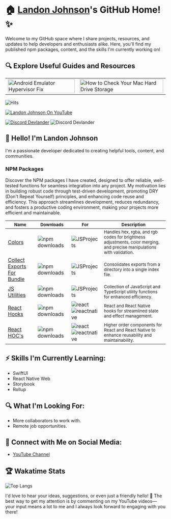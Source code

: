# 🏠 [Landon Johnson](https://www.linkedin.com/in/landonwjohnson/)'s GitHub Home! ✨

Welcome to my GitHub space where I share projects, resources, and updates to help developers and enthusiasts alike. Here, you'll find my published npm packages, content, and the skills I'm currently working on!

## 🔍 Explore Useful Guides and Resources

<table>
  <tr>
    <td>
      <a href="https://bit.ly/how-to-fix-android-emulator-hyper-visor" target="_blank">
        <img width="100%" src="https://res.cloudinary.com/landonwebdev/image/upload/v1707770149/thumbnails/android-emulator-hypervisor-fix.png" alt="Android Emulator Hypervisor Fix" />
      </a>
    </td>
    <td>
      <a href="https://bit.ly/how-to-check-your-mac-harddrive-storage" target="_blank">
        <img width="100%" src="https://res.cloudinary.com/landonwebdev/image/upload/v1707770149/thumbnails/how-to-check-your-mac-harddrive-storage.png" alt="How to Check Your Mac Hard Drive Storage" />
      </a>
    </td>
  </tr>
</table>

![Hits](https://hits.sh/landonwjohnson/landonwjohnson.svg)



<a href="https://bit.ly/landonwjohnson-on-youtube" target="_parent"><img src="https://img.shields.io/youtube/channel/views/UCSL8U9S-SurzEYi0eHpXkTg" alt="Landon Johnson On YouTube" style="max-width: 100%;" /></a>

<a href="https://bit.ly/devlander-discord-invite" target="_parent"><img alt="Discord Devlander" src="https://img.shields.io/badge/Discord-Devlander-%235865F2" /></a>
  <img alt="Discord Devlander" src="https://wakatime.com/badge/user/bd50b6c5-e0ca-4937-83b3-ab2d13adbc73.svg" />


## 👋 Hello! I'm Landon Johnson

I'm a passionate developer dedicated to creating helpful tools, content, and communities. 

### NPM Packages
Discover the NPM packages I have created, designed to offer reliable, well-tested functions for seamless integration into any project. My motivation lies in building robust code through test-driven development, promoting DRY (Don't Repeat Yourself) principles, and enhancing code reuse and efficiency. This approach streamlines development, reduces redundancy, and fosters a productive coding environment, making your projects more efficient and maintainable.

| <sub> Name </sub>                                                   | <sub> Downloads </sub>                                                                                           | <sub> For </sub>                                                                                                          | <sub> Description    </sub>                                                                                                                   |
|--------------------------------------------------------|-----------------------------------------------------------------------------------------------------|------------------------------------------------------------------------------------------------------------------------------------------|----------------------------------------------------------------------------------------------------------------------------------|
| [Colors](https://devlander-colors.netlify.app)    | ![npm downloads](https://img.shields.io/npm/dm/@devlander/colors.svg)                            | ![JSProjects](https://img.shields.io/badge/JSProjects-d5b931)                                                                            | <sub>Handles hex, rgba, and rgb codes for brightness adjustments, color merging, and precise manipulations with validation.</sub>       |
| [Collect Exports For Bundle](https://bit.ly/collect-exports-for-bundle) | ![npm downloads](https://img.shields.io/npm/dm/@devlander/collect-exports-for-bundle.svg)           | ![JSProjects](https://img.shields.io/badge/JSProjects-d5b931)                                                                            | <sub>Consolidates exports from a directory into a single index file.</sub>                                     |
| [JS Utilities](https://devlander-utils.netlify.app)     | ![npm downloads](https://img.shields.io/npm/dm/@devlander/utils.svg)                               | ![JSProjects](https://img.shields.io/badge/JSProjects-d5b931)                                                                           | <sub>Collection of JavaScript and TypeScript utility functions for enhanced efficiency.</sub>                               |
| [React Hooks](https://devlander-react-hooks.netlify.app)       | ![npm downloads](https://img.shields.io/npm/dm/@devlander/hooks.svg)                     | ![react](https://img.shields.io/badge/react-8A2BE2) <br> ![reactnative](https://img.shields.io/badge/reactnative-357da1)              | <sub>React and React Native hooks for streamlined state and effect management.</sub>                                                                 |
|[React HOC's](https://bit.ly/devlander-higher-order-components-github) | ![npm downloads](https://img.shields.io/npm/dm/@devlander/higher-order-components.svg)                                | ![react](https://img.shields.io/badge/react-8A2BE2) <br> ![reactnative](https://img.shields.io/badge/reactnative-357da1)               | <sub>Higher order components for React and React Native to enhance reusability and maintainability.</sub>                                                                             |


## ⚡ Skills I'm Currently Learning:

- SwiftUI
- React Native Web
- Storybook
- Rollup

## 🔍 What I'm Looking For:

- More collaborators to work with.
- Remote job opportunities.

## 📢 Connect with Me on Social Media:

- [YouTube Channel](https://bit.ly/47otldB)

## 🏆 Wakatime Stats

![Top Langs](https://github-readme-stats.vercel.app/api/top-langs/?username=landonwjohnson&layout=compact)

I'd love to hear your ideas, suggestions, or even just a friendly hello! 🚀 The best way to get my attention is by commenting on my YouTube videos—your input means a lot to me and I always look forward to engaging with you there!
